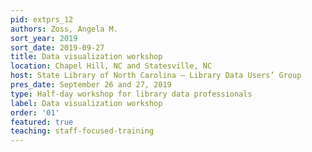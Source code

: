 ```yaml
---
pid: extprs_12
authors: Zoss, Angela M.
sort_year: 2019
sort_date: 2019-09-27
title: Data visualization workshop
location: Chapel Hill, NC and Statesville, NC
host: State Library of North Carolina – Library Data Users’ Group
pres_date: September 26 and 27, 2019
type: Half-day workshop for library data professionals
label: Data visualization workshop
order: '01'
featured: true
teaching: staff-focused-training
---
```

